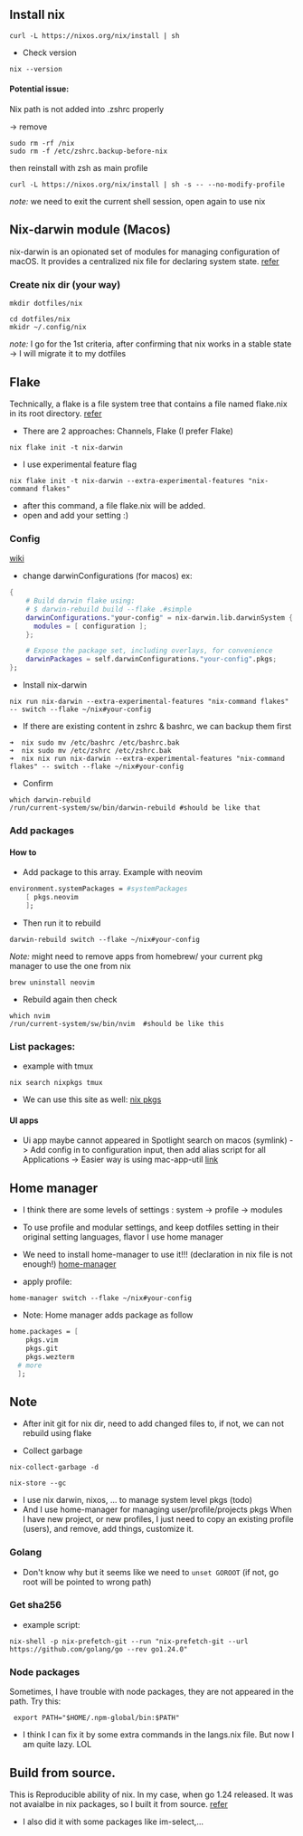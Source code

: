 ## Install nix

```shell
curl -L https://nixos.org/nix/install | sh
```

- Check version

```shell
nix --version
```

#### Potential issue:

Nix path is not added into .zshrc properly

-> remove

```shell
sudo rm -rf /nix
sudo rm -f /etc/zshrc.backup-before-nix
```

then reinstall with zsh as main profile

```shell
curl -L https://nixos.org/nix/install | sh -s -- --no-modify-profile
```

_note:_ we need to exit the current shell session, open again to use nix

## Nix-darwin module (Macos)

nix-darwin is an opionated set of modules for managing configuration of macOS. It provides a centralized nix file for declaring system state.
[refer](https://dev.jmgilman.com/environment/tools/nix/nix-darwin/)

### Create nix dir (your way)

```shell
mkdir dotfiles/nix
```

```shell
cd dotfiles/nix
mkidr ~/.config/nix
```

_note:_ I go for the 1st criteria, after confirming that nix works in a stable state -> I will migrate it to my dotfiles

## Flake

Technically, a flake is a file system tree that contains a file named flake.nix in its root directory.
[refer](https://nix.dev/concepts/flakes.html)

- There are 2 approaches: Channels, Flake
  (I prefer Flake)

```shell
nix flake init -t nix-darwin
```

- I use experimental feature flag

```shell
nix flake init -t nix-darwin --extra-experimental-features "nix-command flakes"
```

- after this command, a file flake.nix will be added.
- open and add your setting :)

### Config

[wiki](https://wiki.nixos.org/wiki/Flakes)

- change darwinConfigurations (for macos)
  ex:

```nix
{
    # Build darwin flake using:
    # $ darwin-rebuild build --flake .#simple
    darwinConfigurations."your-config" = nix-darwin.lib.darwinSystem {
      modules = [ configuration ];
    };

    # Expose the package set, including overlays, for convenience
    darwinPackages = self.darwinConfigurations."your-config".pkgs;
};
```

- Install nix-darwin

```shell
nix run nix-darwin --extra-experimental-features "nix-command flakes" -- switch --flake ~/nix#your-config

```

- If there are existing content in zshrc & bashrc, we can backup them first

```shell
➜  nix sudo mv /etc/bashrc /etc/bashrc.bak
➜  nix sudo mv /etc/zshrc /etc/zshrc.bak
➜  nix nix run nix-darwin --extra-experimental-features "nix-command flakes" -- switch --flake ~/nix#your-config
```

- Confirm

```
which darwin-rebuild
/run/current-system/sw/bin/darwin-rebuild #should be like that
```

### Add packages

#### How to

- Add package to this array. Example with neovim

```nix
environment.systemPackages = #systemPackages
    [ pkgs.neovim
    ];
```

- Then run it to rebuild

```shell
darwin-rebuild switch --flake ~/nix#your-config
```

_Note:_ might need to remove apps from homebrew/ your current pkg manager to use the one from nix

```shell
brew uninstall neovim
```

- Rebuild again then check

```shell
which nvim
/run/current-system/sw/bin/nvim  #should be like this
```

### List packages:

- example with tmux

```shell
nix search nixpkgs tmux
```

- We can use this site as well:
  [nix pkgs](https://search.nixos.org/packages)

#### UI apps

- Ui app maybe cannot appeared in Spotlight search on macos (symlink)
  -> Add config in to configuration input, then add alias script for all Applications
  -> Easier way is using mac-app-util
  [link](https://github.com/hraban/mac-app-util)

## Home manager

- I think there are some levels of settings : system -> profile -> modules
- To use profile and modular settings, and keep dotfiles setting in their original setting languages, flavor
  I use home manager
- We need to install home-manager to use it!!! (declaration in nix file is not enough!)
  [home-manager](https://nix-community.github.io/home-manager/)

- apply profile:

```shell
home-manager switch --flake ~/nix#your-config
```

- Note: Home manager adds package as follow

```nix
home.packages = [
    pkgs.vim
    pkgs.git
    pkgs.wezterm
  # more
  ];
```

## Note

- After init git for nix dir, need to add changed files to, if not, we can not rebuild using flake

- Collect garbage

```shell
nix-collect-garbage -d
```

```shell
nix-store --gc
```

- I use nix darwin, nixos, ... to manage system level pkgs (todo)
- And I use home-manager for managing user/profile/projects pkgs
  When I have new project, or new profiles, I just need to copy an existing profile (users), and
  remove, add things, customize it.

### Golang

- Don't know why but it seems like we need to `unset GOROOT` (if not, go root will be pointed to wrong path)

### Get sha256

- example script:

```shell
nix-shell -p nix-prefetch-git --run "nix-prefetch-git --url https://github.com/golang/go --rev go1.24.0"
```

### Node packages

Sometimes, I have trouble with node packages, they are not appeared in the path. Try this:

```shell
 export PATH="$HOME/.npm-global/bin:$PATH"
```

- I think I can fix it by some extra commands in the langs.nix file. But now I am quite lazy. LOL

## Build from source.

This is Reproducible ability of nix. In my case, when go 1.24 released. It was not avaialbe in
nix packages, so I built it from source.
[refer](/users/hvn/go.nix)

- I also did it with some packages like im-select,...
